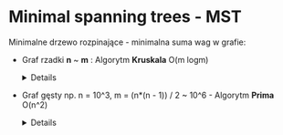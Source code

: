 # Minimal spanning trees - MST
Minimalne drzewo rozpinające - minimalna suma wag w grafie:
 - Graf rzadki **n** ~ **m** : Algorytm **Kruskala** O(m logm)
    <details>

    ```cpp
    #include <iostream>
    #include <vector>

    using namespace std;

    struct edge{
        int start, end, weight;
    };

    auto cmp1 = [](const edge& a, const edge& b){ return a.weight < b.weight; };
    vector<edge> edges;

    int n, m;
    constexpr int MAX_N = 1e6 * 2 + 1;
    int rep[MAX_N + 1];

    int Find(int a){
        if(a == rep[a])
            return a;
        return (rep[a] = Find(rep[a]));
    }

    void Union(int a, int b){
        rep[Find(a)] = Find(b);
    }

    int main()
    {
        cin >> n >> m;
        REP(i, n)
            rep[i + 1] = i + 1;
        REP(i, m){
            int a, b, w;
            cin >> a >> b >> w;
            edges.push_back({a, b, w});
        }

        sort(edges.begin(), edges.end(), cmp1); // sortowanie po krawędziach

        for(edge& e: edges){
            if(Find(e.start) != Find(e.end)){
                Union(e.start, e.end);
            }
        }
    }
    
    ```

    </details>
 - Graf gęsty np. n = 10^3, m = (n*(n - 1)) / 2 ~ 10^6 - Algorytm **Prima** O(n^2)
    <details>

    ```cpp
    // Kod się w przyszłości pojawi :))
    ```

    </details>
